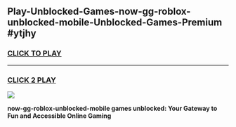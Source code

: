 
## Play-Unblocked-Games-now-gg-roblox-unblocked-mobile-Unblocked-Games-Premium #ytjhy
<h3>
<a href="https://premium.freeplayer.one?title=now-gg-roblox-unblocked-mobile&ref=12M">CLICK TO PLAY</a></h3>
<hr>

<h3>
<a href="https://premium.freeplayer.one?title=now-gg-roblox-unblocked-mobile&ref=12M">CLICK 2 PLAY</a>
  
</h3>

<a href="https://premium.freeplayer.one?title=now-gg-roblox-unblocked-mobile&ref=12M"><img src="https://clearcache.store/games.png"></a>


**now-gg-roblox-unblocked-mobile games unblocked: Your Gateway to Fun and Accessible Online Gaming**
